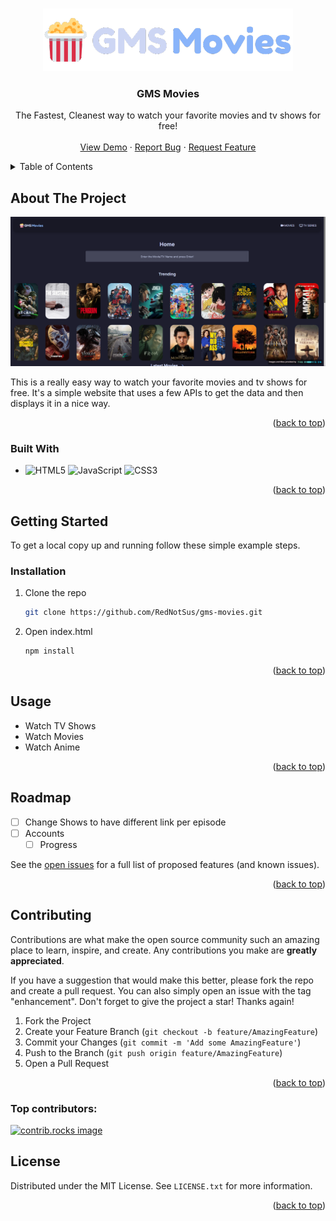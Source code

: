 <a id="readme-top"></a>

<!-- PROJECT LOGO -->
<br />
<div align="center">
  <a href="https://movies.ch3n.cc">
    <img src="img/logo.png" alt="Logo">
  </a>

<h3 align="center">GMS Movies</h3>

  <p align="center">
    The Fastest, Cleanest way to watch your favorite movies and tv shows for free!
    <br />
    <br />
    <a href="https://movies.ch3n.cc">View Demo</a>
    ·
    <a href="https://github.com/RedNotSus/gms-movies/issues">Report Bug</a>
    ·
    <a href="https://github.com/RedNotSus/gms-movies/issues">Request Feature</a>
  </p>
</div>

<!-- TABLE OF CONTENTS -->
<details>
  <summary>Table of Contents</summary>
  <ol>
    <li>
      <a href="#about-the-project">About The Project</a>
      <ul>
        <li><a href="#built-with">Built With</a></li>
      </ul>
    </li>
    <li>
      <a href="#getting-started">Getting Started</a>
      <ul>
        <li><a href="#prerequisites">Prerequisites</a></li>
        <li><a href="#installation">Installation</a></li>
      </ul>
    </li>
    <li><a href="#usage">Usage</a></li>
    <li><a href="#roadmap">Roadmap</a></li>
    <li><a href="#contributing">Contributing</a></li>
    <li><a href="#license">License</a></li>
    <li><a href="#contact">Contact</a></li>
    <li><a href="#acknowledgments">Acknowledgments</a></li>
  </ol>
</details>

<!-- ABOUT THE PROJECT -->

## About The Project

<img src="img/screenshot.png">

This is a really easy way to watch your favorite movies and tv shows for free. It's a simple website that uses a few APIs to get the data and then displays it in a nice way.

<p align="right">(<a href="#readme-top">back to top</a>)</p>

### Built With

- ![HTML5](https://img.shields.io/badge/html5-%23E34F26.svg?style=for-the-badge&logo=html5&logoColor=white)
  ![JavaScript](https://img.shields.io/badge/javascript-%23323330.svg?style=for-the-badge&logo=javascript&logoColor=%23F7DF1E) ![CSS3](https://img.shields.io/badge/css3-%231572B6.svg?style=for-the-badge&logo=css3&logoColor=white)

<p align="right">(<a href="#readme-top">back to top</a>)</p>

<!-- GETTING STARTED -->

## Getting Started

To get a local copy up and running follow these simple example steps.

### Installation

1. Clone the repo
   ```sh
   git clone https://github.com/RedNotSus/gms-movies.git
   ```
2. Open index.html
   ```sh
   npm install
   ```

<p align="right">(<a href="#readme-top">back to top</a>)</p>

<!-- USAGE EXAMPLES -->

## Usage

- Watch TV Shows
- Watch Movies
- Watch Anime

<p align="right">(<a href="#readme-top">back to top</a>)</p>

<!-- ROADMAP -->

## Roadmap

- [ ] Change Shows to have different link per episode
- [ ] Accounts
  - [ ] Progress

See the [open issues](https://github.com/github_username/repo_name/issues) for a full list of proposed features (and known issues).

<p align="right">(<a href="#readme-top">back to top</a>)</p>

<!-- CONTRIBUTING -->

## Contributing

Contributions are what make the open source community such an amazing place to learn, inspire, and create. Any contributions you make are **greatly appreciated**.

If you have a suggestion that would make this better, please fork the repo and create a pull request. You can also simply open an issue with the tag "enhancement".
Don't forget to give the project a star! Thanks again!

1. Fork the Project
2. Create your Feature Branch (`git checkout -b feature/AmazingFeature`)
3. Commit your Changes (`git commit -m 'Add some AmazingFeature'`)
4. Push to the Branch (`git push origin feature/AmazingFeature`)
5. Open a Pull Request

<p align="right">(<a href="#readme-top">back to top</a>)</p>

### Top contributors:

<a href="https://github.com/rednotsus/gms-movies/graphs/contributors">
  <img src="https://contrib.rocks/image?repo=rednotsus/gms-movies" alt="contrib.rocks image" />
</a>

<!-- LICENSE -->

## License

Distributed under the MIT License. See `LICENSE.txt` for more information.

<p align="right">(<a href="#readme-top">back to top</a>)</p>
